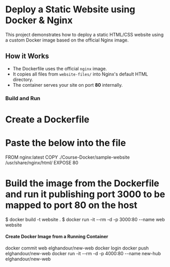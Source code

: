# Deploy a Static Website using Docker & Nginx
This project demonstrates how to deploy a static HTML/CSS website using a custom Docker image based on the official Nginx image.

##  How it Works

- The Dockerfile uses the official `nginx` image.
- It copies all files from `website-files/` into Nginx's default HTML directory.
- The container serves your site on port **80** internally.

### Build and Run

# Create a Dockerfile

# Paste the below into the file
FROM nginx:latest
COPY ./Course-Docker/sample-website /usr/share/nginx/html/
EXPOSE 80

# Build the image from the Dockerfile and run it publishing port 3000 to be mapped to port 80 on the host

$ docker build -t website .
$ docker run -it --rm -d -p 3000:80 --name web website 


#### Create Docker Image from a Running Container 

docker commit web elghandour/new-web 
docker login
docker push elghandour/new-web
docker run -it --rm -d -p 4000:80 --name new-hub elghandour/new-web
